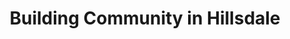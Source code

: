 ---
title: Building Community in Hillsdale
description: The Hillsdale Community Foundation exists to strengthen community among those who live and work in Hillsdale. The Foundation organizes community events; supports our schools and other institutions; beautifies and sustains our environment; and helps neighbors in need.
featureBoxes:
  - title: Annual Book Sale
    content: Join us on Sunday, July 20, from 9:00 AM – 1:00 PM for our annual book sale at The Watershed.
    backgroundColor: blue-50
  - title: Hillsdale Assistance Team
    content: HAT meets the 2nd Tuesday of each month at 7:00 PM via Zoom.
    backgroundColor: green-50
---